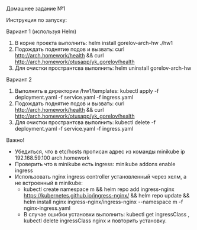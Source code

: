 Домашнее задание №1

Инструкция по запуску:

Вариант 1 (используя Helm)
1) В корне проекта выполнить: helm install gorelov-arch-hw ./hw1
2) Подождать поднятие подов и вызвать: curl http://arch.homework/health && curl http://arch.homework/otusapp/yk_gorelov/health
3) Для очистки пространтсва выполнить: helm uninstall gorelov-arch-hw

Вариант 2
1) Выполнить в директории /hw1/templates: kubectl apply -f deployment.yaml -f service.yaml -f ingress.yaml
2) Подождать поднятие подов и вызвать: curl http://arch.homework/health && curl http://arch.homework/otusapp/yk_gorelov/health
3) Для очистки пространтсва выполнить: kubectl delete -f deployment.yaml -f service.yaml -f ingress.yaml

Важно!
- Убедиться, что в etc/hosts прописан адрес из команды minikube ip
  192.168.59.100 arch.homework
- Проверить что в minikube есть ingress: minikube addons enable ingress
- Использовать nginx ingress controller установленный через хелм, а не встроенный в minikube:
    - kubectl create namespace m && helm repo add ingress-nginx https://kubernetes.github.io/ingress-nginx/ && helm repo update && helm install nginx ingress-nginx/ingress-nginx --namespace m -f nginx-ingress.yaml
    - В случае ошибки установки выполнить: kubectl get ingressClass ,
      kubectl delete ingressClass nginx и повторить установку.